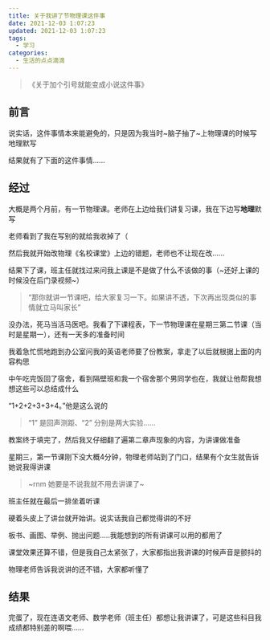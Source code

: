 ```yaml
---
title: 关于我讲了节物理课这件事
date: 2021-12-03 1:07:23
updated: 2021-12-03 1:07:23
tags:
  - 学习
categories:
  - 生活的点点滴滴
---
```


> 《关于加个引号就能变成小说这件事》

## 前言

说实话，这件事情本来能避免的，只是因为我当时~脑子抽了~上物理课的时候写地理默写

结果就有了下面的这件事情......

<!-- more -->

## 经过

大概是两个月前，有一节物理课。老师在上边给我们讲复习课，我在下边写**地理**默写

老师看到了我在写别的就给我收掉了（

然后我就开始改物理《名校课堂》上边的错题，老师也不让现在改......

结果下了课，班主任就找过来问我上课是不是做了什么不该做的事（~还好上课的时候没在后门录视频~）

> “那你就讲一节课吧，给大家复习一下。如果讲不透，下次再出现类似的事情就立马叫家长”

没办法，死马当活马医吧。我看了下课程表，下一节物理课在星期三第二节课（当时是星期一），还有一天多的准备时间

我着急忙慌地跑到办公室问我的英语老师要了份教案，拿走了以后就根据上面的内容构思

中午吃完饭回了宿舍，看到隔壁班和我一个宿舍那个男同学也在，我就让他帮我想想这些可以总结成什么

“1+2+2+3+3+4。”他是这么说的

> “1” 是回声测距、“2” 分别是两大实验......

教案终于填完了，然后我又仔细翻了遍第二章声现象的内容，为讲课做准备

星期三，第一节课刚下没大概4分钟，物理老师站到了门口，结果有个女生就告诉她说我得讲课

> ~rnm 她要是不说我就不用去讲课了~

班主任就在最后一排坐着听课

硬着头皮上了讲台就开始讲。说实话我自己都觉得讲的不好

板书、画图、举例、抛出问题.....我能想到的所有讲课可以用的都用了

课堂效果还算不错，但是我自己太紧张了，大家都指出我讲课的时候声音是颤抖的

物理老师告诉我说讲的还不错，大家都听懂了

## 结果

完蛋了，现在连语文老师、数学老师（班主任）都想让我讲课了，可是这些科目我成绩都特别差的啊喂……
